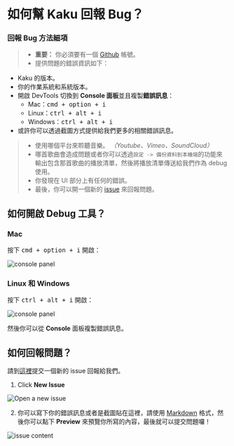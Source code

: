 # 如何幫 Kaku 回報 Bug？

### 回報 Bug 方法細項
> - **重要：** 你必須要有一個 [Github](https://github.com) 帳號。
> - 提供問題的錯誤資訊如下：
  - Kaku 的版本。
  - 你的作業系統和系統版本。
  - 開啟 DevTools 切換到 **Console 面板**並且複製**錯誤訊息**：
    - Mac：<kbd>cmd + option + i</kbd>
    - Linux：<kbd>ctrl + alt + i</kbd>
    - Windows：<kbd>ctrl + alt + i</kbd>
  - 或許你可以透過截圖方式提供給我們更多的相關錯誤訊息。
> - 使用哪個平台來聆聽音樂。 _（Youtube、Vimeo、SoundCloud）_
> - 哪首歌曲會造成問題或者你可以透過`設定 -> 備份資料到本機端`的功能來輸出包含那首歌曲的播放清單，然後將播放清單傳送給我們作為 debug 使用。
> - 你發現在 UI 部分上有任何的錯誤。
> - 最後，你可以開一個新的 [issue](https://github.com/EragonJ/Kaku/issues) 來回報問題。

## 如何開啟 Debug 工具？

### Mac
按下 <kbd>cmd + option + i</kbd> 開啟：

![console panel](http://imgur.com/f6pAgSP.png)

### Linux 和 Windows
按下 <kbd>ctrl + alt + i</kbd> 開啟：

![console panel](http://imgur.com/GTlm7rY.png)

然後你可以從 **Console** 面板複製錯誤訊息。  

## 如何回報問題？

請到[這裡](https://github.com/EragonJ/Kaku/issues)提交一個新的 issue 回報給我們。  

1. Click **New Issue**

![Open a new issue](http://imgur.com/97okREc.png)

2. 你可以寫下你的錯誤訊息或者是截圖貼在這裡，請使用 [Markdown](https://zh.wikipedia.org/wiki/Markdown) 格式，然後你可以點下 **Preview** 來預覽你所寫的內容，最後就可以提交問題囉！

![issue content](http://imgur.com/uoGEXOB.png)
